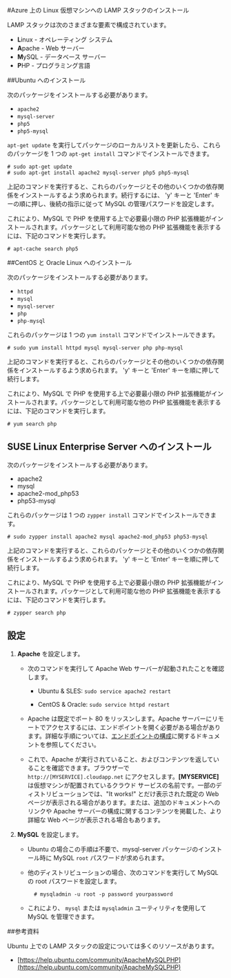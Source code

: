 ﻿<properties pageTitle="Linux 仮想マシンへの LAMP スタックのインストール" description="Azure 上の Linux 仮想マシン (VM) に LAMP スタックをインストールする方法について説明します。Ubuntu または CentOS 上でインストールできます。" services="virtual-machines" documentationCenter="" authors="szarkos" manager="timlt" editor=""/>

<tags ms.service="virtual-machines" ms.workload="infrastructure-services" ms.tgt_pltfrm="vm-linux" ms.devlang="na" ms.topic="article" ms.date="11/18/2014" ms.author="szark"/>



#Azure 上の Linux 仮想マシンへの LAMP スタックのインストール

LAMP スタックは次のさまざまな要素で構成されています。

- **L**inux - オペレーティング システム
- **A**pache - Web サーバー
- **M**ySQL - データベース サーバー
- **P**HP - プログラミング言語


##Ubuntu へのインストール

次のパッケージをインストールする必要があります。

- `apache2`
- `mysql-server`
- `php5`
- `php5-mysql`

 `apt-get update` を実行してパッケージのローカルリストを更新したら、これらのパッケージを 1 つの  `apt-get install` コマンドでインストールできます。

	# sudo apt-get update
	# sudo apt-get install apache2 mysql-server php5 php5-mysql

上記のコマンドを実行すると、これらのパッケージとその他のいくつかの依存関係をインストールするよう求められます。続行するには、 'y' キーと  'Enter' キーの順に押し、後続の指示に従って MySQL の管理パスワードを設定します。

これにより、MySQL で PHP を使用する上で必要最小限の PHP 拡張機能がインストールされます。パッケージとして利用可能な他の PHP 拡張機能を表示するには、下記のコマンドを実行します。

	# apt-cache search php5


##CentOS と Oracle Linux へのインストール

次のパッケージをインストールする必要があります。

- `httpd`
- `mysql`
- `mysql-server`
- `php`
- `php-mysql`

これらのパッケージは 1 つの  `yum install` コマンドでインストールできます。

	# sudo yum install httpd mysql mysql-server php php-mysql

上記のコマンドを実行すると、これらのパッケージとその他のいくつかの依存関係をインストールするよう求められます。 'y' キーと 'Enter' キーを順に押して続行します。

これにより、MySQL で PHP を使用する上で必要最小限の PHP 拡張機能がインストールされます。パッケージとして利用可能な他の PHP 拡張機能を表示するには、下記のコマンドを実行します。

	# yum search php


## SUSE Linux Enterprise Server へのインストール

次のパッケージをインストールする必要があります。

- apache2
- mysql
- apache2-mod_php53
- php53-mysql

これらのパッケージは 1 つの  `zypper install` コマンドでインストールできます。

	# sudo zypper install apache2 mysql apache2-mod_php53 php53-mysql

上記のコマンドを実行すると、これらのパッケージとその他のいくつかの依存関係をインストールするよう求められます。 'y' キーと 'Enter' キーを順に押して続行します。

これにより、MySQL で PHP を使用する上で必要最小限の PHP 拡張機能がインストールされます。パッケージとして利用可能な他の PHP 拡張機能を表示するには、下記のコマンドを実行します。

	# zypper search php


設定
----------

1. **Apache** を設定します。

	- 次のコマンドを実行して Apache Web サーバーが起動されたことを確認します。

		- Ubuntu & SLES: `sudo service apache2 restart`

		- CentOS & Oracle: `sudo service httpd restart`

	- Apache は既定でポート 80 をリッスンします。Apache サーバーにリモートでアクセスするには、エンドポイントを開く必要がある場合があります。詳細な手順については、[エンドポイントの構成](http://azure.microsoft.com/ja-jp/documentation/articles/virtual-machines-set-up-endpoints/)に関するドキュメントを参照してください。

	- これで、Apache が実行されていること、およびコンテンツを返していることを確認できます。ブラウザーで  `http://[MYSERVICE].cloudapp.net` にアクセスします。**[MYSERVICE]** は仮想マシンが配置されているクラウド サービスの名前です。一部のディストリビューションでは、"It works!" とだけ表示された既定の Web ページが表示される場合があります。または、追加のドキュメントへのリンクや Apache サーバーの構成に関するコンテンツを掲載した、より詳細な Web ページが表示される場合もあります。

2. **MySQL** を設定します。

	- Ubuntu の場合この手順は不要で、mysql-server パッケージのインストール時に MySQL  `root` パスワードが求められます。

	- 他のディストリビューションの場合、次のコマンドを実行して MySQL の root パスワードを設定します。

			# mysqladmin -u root -p password yourpassword

	- これにより、 `mysql` または  `mysqladmin` ユーティリティを使用して MySQL を管理できます。


##参考資料

Ubuntu 上での LAMP スタックの設定については多くのリソースがあります。

- [https://help.ubuntu.com/community/ApacheMySQLPHP](https://help.ubuntu.com/community/ApacheMySQLPHP)


<!--HONumber=42-->
